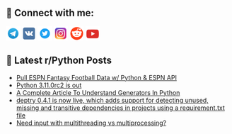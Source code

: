 ## 🔎 Connect with me:
[<img src="https://github.com/bullbesh/bullbesh/blob/main/images/Telegram.png" width="32" height="32" />](https://t.me/bullbesh)
[<img src="https://github.com/bullbesh/bullbesh/blob/main/images/VK.png" width="32" height="32" />](https://vk.com/bullbesh)
[<img src="https://github.com/bullbesh/bullbesh/blob/main/images/Twitter.png" width="32" height="32" />](https://twitter.com/bullbesh1)
[<img src="https://github.com/bullbesh/bullbesh/blob/main/images/Instagram.png" width="32" height="32" />](https://www.instagram.com/bullbesh)
[<img src="https://github.com/bullbesh/bullbesh/blob/main/images/Reddit.png" width="32" height="32" />](https://www.reddit.com/user/bullbesh)
[<img src="https://github.com/bullbesh/bullbesh/blob/main/images/YouTube.png" width="32" height="32" />](https://www.youtube.com/channel/UCtfjRs6uzgq5mfm8S06WTcg)

## 📕 Latest r/Python Posts
<!-- BLOG-POST-LIST:START -->
- [Pull ESPN Fantasy Football Data w/ Python &amp; ESPN API](https://www.reddit.com/r/Python/comments/xcbziu/pull_espn_fantasy_football_data_w_python_espn_api/)
- [Python 3.11.0rc2 is out](https://www.reddit.com/r/Python/comments/xcalho/python_3110rc2_is_out/)
- [A Complete Article To Understand Generators In Python](https://www.reddit.com/r/Python/comments/xc8y1m/a_complete_article_to_understand_generators_in/)
- [deptry 0.4.1 is now live, which adds support for detecting unused, missing and transitive dependencies in projects using a requirement.txt file](https://www.reddit.com/r/Python/comments/xc64i7/deptry_041_is_now_live_which_adds_support_for/)
- [Need input with multithreading vs multiprocessing?](https://www.reddit.com/r/Python/comments/xc574c/need_input_with_multithreading_vs_multiprocessing/)
<!-- BLOG-POST-LIST:END -->
